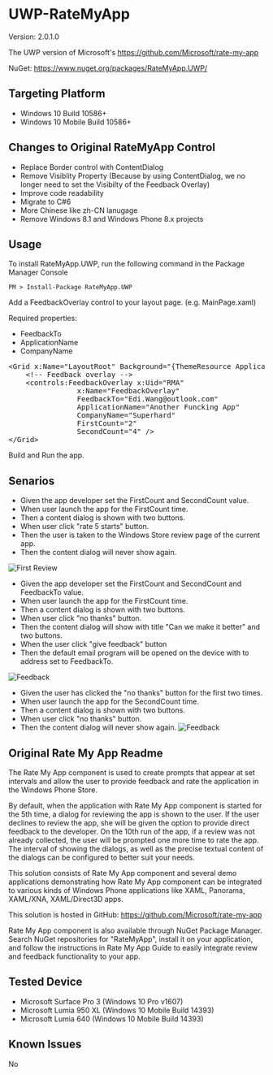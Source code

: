 # UWP-RateMyApp

Version: 2.0.1.0

The UWP version of Microsoft's https://github.com/Microsoft/rate-my-app

NuGet: https://www.nuget.org/packages/RateMyApp.UWP/

Targeting Platform
------------
- Windows 10 Build 10586+
- Windows 10 Mobile Build 10586+

Changes to Original RateMyApp Control
------------
- Replace Border control with ContentDialog
- Remove Visiblity Property (Because by using ContentDialog, we no longer need to set the Visibilty of the Feedback Overlay)
- Improve code readability
- Migrate to C#6
- More Chinese like zh-CN lanugage
- Remove Windows 8.1 and Windows Phone 8.x projects

Usage
-----------

To install RateMyApp.UWP, run the following command in the Package Manager Console

`
PM > Install-Package RateMyApp.UWP
`

Add a FeedbackOverlay control to your layout page. (e.g. MainPage.xaml)

Required properties:

- FeedbackTo
- ApplicationName
- CompanyName

<pre>
&lt;Grid x:Name=&quot;LayoutRoot&quot; Background=&quot;{ThemeResource ApplicationPageBackgroundThemeBrush}&quot;&gt;
    &lt;!-- Feedback overlay --&gt;
    &lt;controls:FeedbackOverlay x:Uid=&quot;RMA&quot; 
                x:Name=&quot;FeedbackOverlay&quot;
                FeedbackTo=&quot;Edi.Wang@outlook.com&quot;
                ApplicationName=&quot;Another Funcking App&quot;
                CompanyName=&quot;Superhard&quot;
                FirstCount=&quot;2&quot;
                SecondCount=&quot;4&quot; /&gt;
&lt;/Grid&gt;
</pre>

Build and Run the app.

Senarios
-----------
- Given the app developer set the FirstCount and SecondCount value.
- When user launch the app for the FirstCount time.
- Then a content dialog is shown with two buttons.
- When user click "rate 5 starts" button.
- Then the user is taken to the Windows Store review page of the current app.
- Then the content dialog will never show again.

![First Review](https://raw.githubusercontent.com/EdiWang/UWP-RateMyApp/master/screenshots/screenshot2.png)

- Given the app developer set the FirstCount and SecondCount and FeedbackTo value.
- When user launch the app for the FirstCount time.
- Then a content dialog is shown with two buttons.
- When user click "no thanks" button.
- Then the content dialog will show with title "Can we make it better" and two buttons.
- When the user click "give feedback" button
- Then the default email program will be opened on the device with to address set to FeedbackTo.

![Feedback](https://raw.githubusercontent.com/EdiWang/UWP-RateMyApp/master/screenshots/screenshot1.png)

- Given the user has clicked the "no thanks" button for the first two times.
- When user launch the app for the SecondCount time.
- Then a content dialog is shown with two buttons.
- When user click "no thanks" button.
- Then the content dialog will never show again.
![Feedback](https://raw.githubusercontent.com/EdiWang/UWP-RateMyApp/master/screenshots/screenshot3.png)

Original Rate My App Readme
------------

The Rate My App component is used to create prompts that appear at set intervals
and allow the user to provide feedback and rate the application in the Windows
Phone Store.

By default, when the application with Rate My App component is started for the
5th time, a dialog for reviewing the app is shown to the user. If the user
declines to review the app, she will be given the option to provide direct
feedback to the developer. On the 10th run of the app, if a review was not
already collected, the user will be prompted one more time to rate the app. The
interval of showing the dialogs, as well as the precise textual content of the
dialogs can be configured to better suit your needs.

This solution consists of Rate My App component and several demo applications
demonstrating how Rate My App component can be integrated to various kinds of
Windows Phone applications like XAML, Panorama, XAML/XNA, XAML/Direct3D apps.

This solution is hosted in GitHub:
https://github.com/Microsoft/rate-my-app

Rate My App component is also available through NuGet Package Manager. Search
NuGet repositories for "RateMyApp", install it on your application, and follow
the instructions in Rate My App Guide to easily integrate review and feedback
functionality to your app. 

Tested Device
------------
- Microsoft Surface Pro 3 (Windows 10 Pro v1607)
- Microsoft Lumia 950 XL (Windows 10 Mobile Build 14393)
- Microsoft Lumia 640 (Windows 10 Mobile Build 14393)

Known Issues
------------
No
